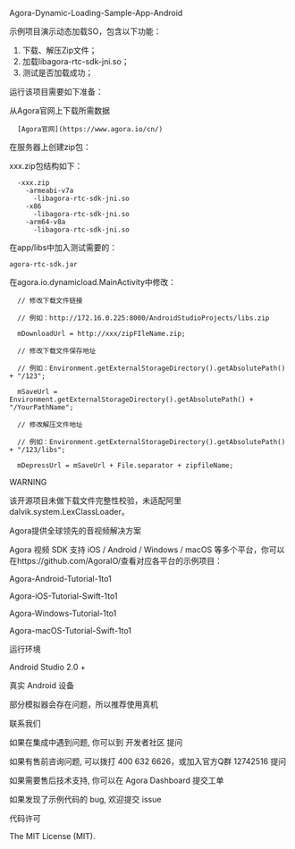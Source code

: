 Agora-Dynamic-Loading-Sample-App-Android

示例项目演示动态加载SO，包含以下功能：

1. 下载、解压Zip文件；
2. 加载libagora-rtc-sdk-jni.so；
3. 测试是否加载成功；

运行该项目需要如下准备：

从Agora官网上下载所需数据

      [Agora官网](https://www.agora.io/cn/)

在服务器上创建zip包：

xxx.zip包结构如下：

      -xxx.zip
        -armeabi-v7a
          -libagora-rtc-sdk-jni.so
        -x86
          -libagora-rtc-sdk-jni.so
        -arm64-v8a
          -libagora-rtc-sdk-jni.so

在app/libs中加入测试需要的：   

    agora-rtc-sdk.jar

在agora.io.dynamicload.MainActivity中修改：

      // 修改下载文件链接
    
      // 例如：http://172.16.0.225:8000/AndroidStudioProjects/libs.zip
    
      mDownloadUrl = http://xxx/zipFIleName.zip;
    
      // 修改下载文件保存地址
    
      // 例如：Environment.getExternalStorageDirectory().getAbsolutePath() + "/123";
    
      mSaveUrl = Environment.getExternalStorageDirectory().getAbsolutePath() + "/YourPathName";
    
      // 修改解压文件地址 
    
      // 例如：Environment.getExternalStorageDirectory().getAbsolutePath() + "/123/libs";
    
      mDepressUrl = mSaveUrl + File.separator + zipfileName;
    

WARNING

该开源项目未做下载文件完整性校验，未适配阿里dalvik.system.LexClassLoader。

Agora提供全球领先的音视频解决方案

Agora 视频 SDK 支持 iOS / Android / Windows / macOS 等多个平台，你可以在https://github.com/AgoraIO/查看对应各平台的示例项目：

Agora-Android-Tutorial-1to1

Agora-iOS-Tutorial-Swift-1to1

Agora-Windows-Tutorial-1to1

Agora-macOS-Tutorial-Swift-1to1

运行环境

Android Studio 2.0 +

真实 Android 设备

部分模拟器会存在问题，所以推荐使用真机

联系我们

如果在集成中遇到问题, 你可以到 开发者社区 提问

如果有售前咨询问题, 可以拨打 400 632 6626，或加入官方Q群 12742516 提问

如果需要售后技术支持, 你可以在 Agora Dashboard 提交工单

如果发现了示例代码的 bug, 欢迎提交 issue

代码许可

The MIT License (MIT).
